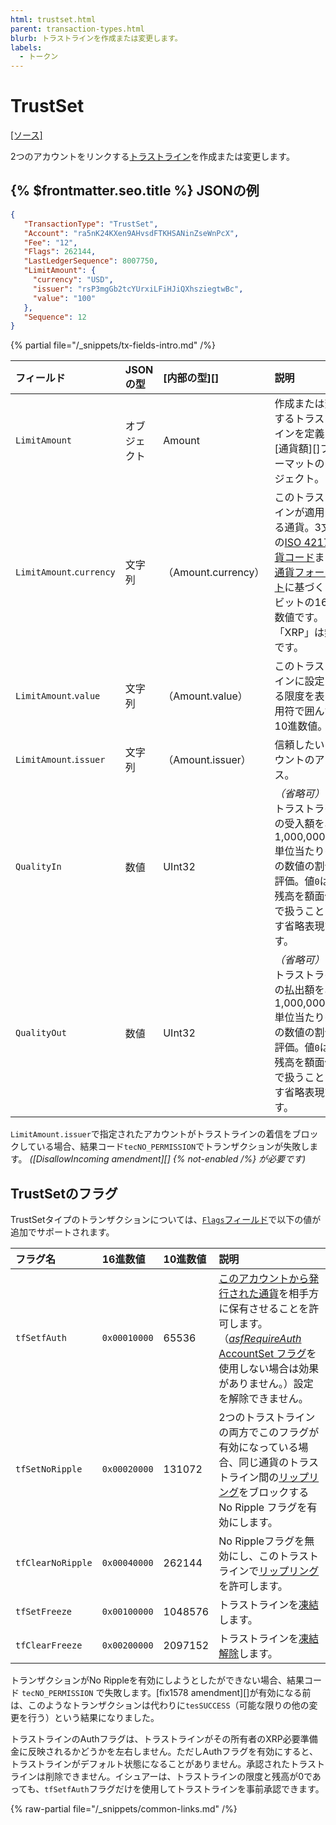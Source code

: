 ```yaml
---
html: trustset.html
parent: transaction-types.html
blurb: トラストラインを作成または変更します。
labels:
  - トークン
---
```

# TrustSet

[[ソース]](https://github.com/XRPLF/rippled/blob/master/src/ripple/app/tx/impl/SetTrust.cpp "Source")

2つのアカウントをリンクする[トラストライン](../../../../concepts/tokens/fungible-tokens/index.md)を作成または変更します。

## {% $frontmatter.seo.title %} JSONの例

```json
{
   "TransactionType": "TrustSet",
   "Account": "ra5nK24KXen9AHvsdFTKHSANinZseWnPcX",
   "Fee": "12",
   "Flags": 262144,
   "LastLedgerSequence": 8007750,
   "LimitAmount": {
     "currency": "USD",
     "issuer": "rsP3mgGb2tcYUrxiLFiHJiQXhsziegtwBc",
     "value": "100"
   },
   "Sequence": 12
}
```

{% partial file="/_snippets/tx-fields-intro.md" /%}
<!--{# fix md highlighting_ #}-->

| フィールド                    | JSONの型 | [内部の型][] | 説明       |
|:-------------------------|:----------|:------------------|:------------------|
| `LimitAmount`            | オブジェクト    | Amount            | 作成または変更するトラストラインを定義する[通貨額][]フォーマットのオブジェクト。 |
| `LimitAmount`.`currency` | 文字列    | （Amount.currency） | このトラストラインが適用される通貨。3文字の[ISO 4217通貨コード](https://www.xe.com/iso4217.php)または[通貨フォーマット](../../data-types/currency-formats.md)に基づく160ビットの16進数値です。「XRP」は無効です。 |
| `LimitAmount`.`value`    | 文字列    | （Amount.value）    | このトラストラインに設定される限度を表す引用符で囲んだ10進数値。 |
| `LimitAmount`.`issuer`   | 文字列    | （Amount.issuer）   | 信頼したいアカウントのアドレス。 |
| `QualityIn`              | 数値    | UInt32            | _（省略可）_ このトラストラインの受入額を、1,000,000,000単位当たりのこの数値の割合で評価。値`0`は、残高を額面価格で扱うことを示す省略表現です。 |
| `QualityOut`             | 数値    | UInt32            | _（省略可）_ このトラストラインの払出額を、1,000,000,000単位当たりのこの数値の割合で評価。値`0`は、残高を額面価格で扱うことを示す省略表現です。 |

`LimitAmount.issuer`で指定されたアカウントがトラストラインの着信をブロックしている場合、結果コード`tecNO_PERMISSION`でトランザクションが失敗します。 _([DisallowIncoming amendment][] {% not-enabled /%} が必要です)_

## TrustSetのフラグ

TrustSetタイプのトランザクションについては、[`Flags`フィールド](../common-fields.md#flagsフィールド)で以下の値が追加でサポートされます。

| フラグ名           | 16進数値      | 10進数値       | 説明                   |
|:------------------|:-------------|:--------------|:----------------------|
| `tfSetfAuth`      | `0x00010000` | 65536         | [このアカウントから発行された通貨](../../../../concepts/tokens/index.md)を相手方に保有させることを許可します。（[*asfRequireAuth* AccountSet フラグ](accountset.md#accountsetのフラグ)を使用しない場合は効果がありません。）設定を解除できません。 |
| `tfSetNoRipple`   | `0x00020000` | 131072        | 2つのトラストラインの両方でこのフラグが有効になっている場合、同じ通貨のトラストライン間の[リップリング](../../../../concepts/tokens/fungible-tokens/rippling.md)をブロックする No Ripple フラグを有効にします。 |
| `tfClearNoRipple` | `0x00040000` | 262144        | No Rippleフラグを無効にし、このトラストラインで[リップリング](../../../../concepts/tokens/fungible-tokens/rippling.md)を許可します。 |
| `tfSetFreeze`     | `0x00100000` | 1048576       | トラストラインを[凍結](../../../../concepts/tokens/fungible-tokens/freezes.md)します。 |
| `tfClearFreeze`   | `0x00200000` | 2097152       | トラストラインを[凍結解除](../../../../concepts/tokens/fungible-tokens/freezes.md)します。 |

トランザクションがNo Rippleを有効にしようとしたができない場合、結果コード `tecNO_PERMISSION` で失敗します。[fix1578 amendment][]が有効になる前は、このようなトランザクションは代わりに`tesSUCCESS`（可能な限りの他の変更を行う）という結果になりました。

トラストラインのAuthフラグは、トラストラインがその所有者のXRP必要準備金に反映されるかどうかを左右しません。ただしAuthフラグを有効にすると、トラストラインがデフォルト状態になることがありません。承認されたトラストラインは削除できません。イシュアーは、トラストラインの限度と残高が0であっても、`tfSetfAuth`フラグだけを使用してトラストラインを事前承認できます。

{% raw-partial file="/_snippets/common-links.md" /%}
